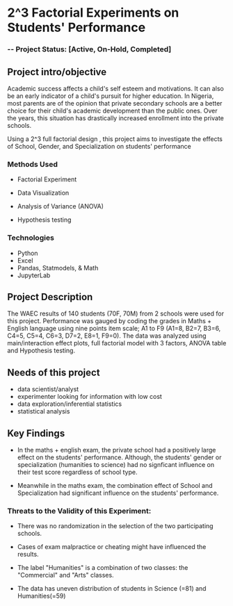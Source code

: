 # 2^3 Factorial Experiments on Students' Performance

### -- Project Status: [Active, On-Hold, Completed]
## Project intro/objective
Academic success affects a child's self esteem and motivations. It can also be an early indicator of a child's pursuit for higher education. In Nigeria, most parents are of the opinion that private secondary schools are a better choice for their child's academic development than the public ones. Over the years, this situation has drastically increased enrollment into the private schools.


Using a 2^3 full factorial design , this project aims to investigate the effects of School, Gender, and Specialization on students' performance

### Methods Used

* Factorial Experiment 

* Data Visualization

* Analysis of Variance (ANOVA) 

* Hypothesis testing

### Technologies

* Python
* Excel
* Pandas, Statmodels, & Math
* JupyterLab

## Project Description
The WAEC results of 140  students (70F, 70M) from 2 schools were used for this project. Performance was gauged by coding the grades in Maths + English language using nine points item scale; A1 to F9 (A1=8, B2=7, B3=6, C4=5, C5=4, C6=3, D7=2, E8=1, F9=0). The data was analyzed using main/interaction effect plots, full factorial model with 3 factors, ANOVA table and Hypothesis testing.

## Needs of this project
* data scientist/analyst
* experimenter looking for information with low cost
* data exploration/inferential statistics
* statistical analysis

## Key Findings

* In the maths + english exam, the private school had a positively large effect on the students' performance. Although, the students'
gender or specialization (humanities to science) had no signficant influence on their test score regardless of school type.

* Meanwhile in the maths exam, the combination effect of School and Specialization had significant influence on the students' performance.

### Threats to the Validity of this Experiment:

* There was no randomization in the selection of the two participating schools.

* Cases of exam malpractice or cheating might have influenced the results.

* The label "Humanities" is a combination of two classes: the "Commercial" and "Arts" classes.

* The data has uneven distribution of students in Science (=81) and Humanities(=59)





